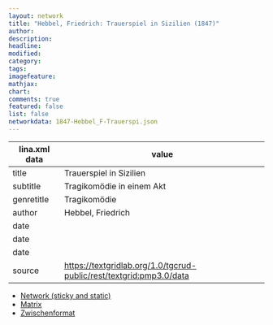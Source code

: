 ```yaml
---
layout: network
title: "Hebbel, Friedrich: Trauerspiel in Sizilien (1847)"
author:
description:
headline:
modified:
category:
tags:
imagefeature: 
mathjax: 
chart: 
comments: true
featured: false
list: false
networkdata: 1847-Hebbel_F-Trauerspi.json
---
```

lina.xml data  | value
------------- | -------------
title|Trauerspiel in Sizilien
subtitle|Tragikomödie in einem Akt
genretitle|Tragikomödie
author|Hebbel, Friedrich
date|
date|
date|
source|https://textgridlab.org/1.0/tgcrud-public/rest/textgrid:pmp3.0/data


* [Network (sticky and static)](/network296)
* [Matrix](/matrix296)
* [Zwischenformat](/lina296 )
